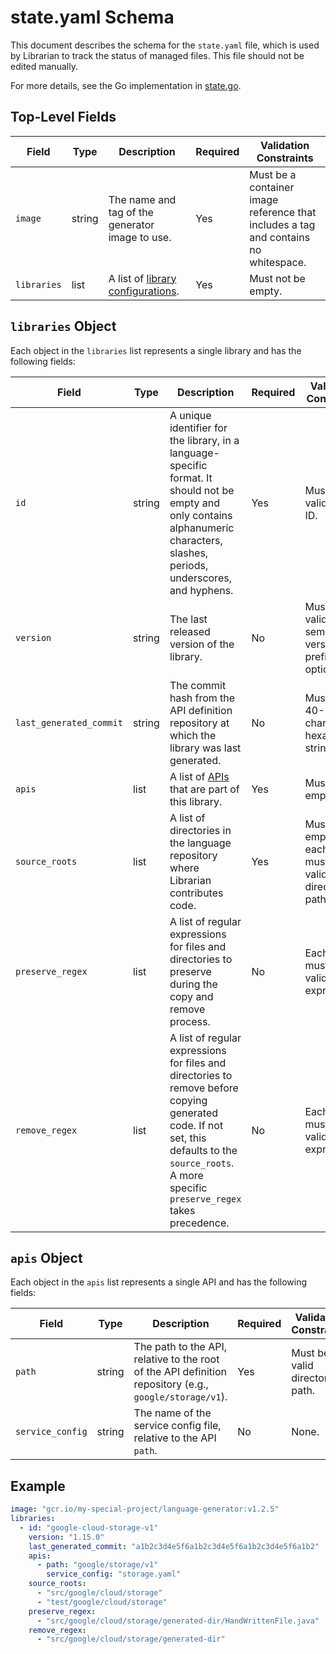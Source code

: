 # state.yaml Schema

This document describes the schema for the `state.yaml` file, which is used by Librarian to track the status of managed files. This file should not be edited manually.

For more details, see the Go implementation in [state.go](../internal/librarian/state.go).

## Top-Level Fields

| Field       | Type   | Description                                         | Required | Validation Constraints |
|-------------|--------|-----------------------------------------------------|----------|------------------------------------------------------------------------------------|
| `image`     | string | The name and tag of the generator image to use.     | Yes      | Must be a container image reference that includes a tag and contains no whitespace. |
| `libraries` | list   | A list of [library configurations](#libraries-object). | Yes      | Must not be empty.     |

## `libraries` Object

Each object in the `libraries` list represents a single library and has the following fields:

| Field                   | Type   | Description                                                                                                                                                           | Required | Validation Constraints |
|-------------------------|--------|-----------------------------------------------------------------------------------------------------------------------------------------------------------------------|----------|------------------------|
| `id`                    | string | A unique identifier for the library, in a language-specific format. It should not be empty and only contains alphanumeric characters, slashes, periods, underscores, and hyphens.                                                                                                  | Yes      | Must be a valid library ID. |
| `version`               | string | The last released version of the library.                                                                                                                             | No       | Must be a valid semantic version, "v" prefix is optional. |
| `last_generated_commit` | string | The commit hash from the API definition repository at which the library was last generated.                                                                         | No       | Must be a 40-character hexadecimal string. |
| `apis`                  | list   | A list of [APIs](#apis-object) that are part of this library.                                                                                                             | Yes      | Must not be empty.     |
| `source_roots`          | list   | A list of directories in the language repository where Librarian contributes code.                                                                                    | Yes      | Must not be empty, and each path must be a valid directory path. |
| `preserve_regex`        | list   | A list of regular expressions for files and directories to preserve during the copy and remove process.                                                                    | No       | Each entry must be a valid regular expression. |
| `remove_regex`          | list   | A list of regular expressions for files and directories to remove before copying generated code. If not set, this defaults to the `source_roots`. A more specific `preserve_regex` takes precedence. | No       | Each entry must be a valid regular expression. |

## `apis` Object

Each object in the `apis` list represents a single API and has the following fields:

| Field            | Type   | Description                                                                                             | Required | Validation Constraints |
|------------------|--------|---------------------------------------------------------------------------------------------------------|----------|------------------------|
| `path`           | string | The path to the API, relative to the root of the API definition repository (e.g., `google/storage/v1`).      | Yes      | Must be a valid directory path. |
| `service_config` | string | The name of the service config file, relative to the API `path`.                                        | No       | None.                  |

## Example

```yaml
image: "gcr.io/my-special-project/language-generator:v1.2.5"
libraries:
  - id: "google-cloud-storage-v1"
    version: "1.15.0"
    last_generated_commit: "a1b2c3d4e5f6a1b2c3d4e5f6a1b2c3d4e5f6a1b2"
    apis:
      - path: "google/storage/v1"
        service_config: "storage.yaml"
    source_roots:
      - "src/google/cloud/storage"
      - "test/google/cloud/storage"
    preserve_regex:
      - "src/google/cloud/storage/generated-dir/HandWrittenFile.java"
    remove_regex:
      - "src/google/cloud/storage/generated-dir"
```